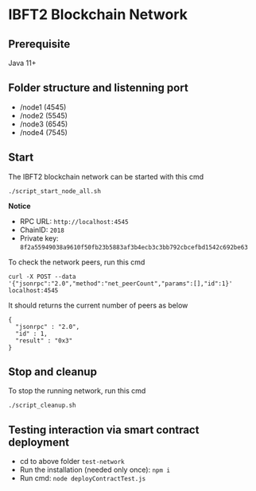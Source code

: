# IBFT2 Blockchain Network

## Prerequisite

  Java 11+

## Folder structure and listenning port

  - /node1 (4545)
  - /node2 (5545)
  - /node3 (6545)
  - /node4 (7545)

## Start

The IBFT2 blockchain network can be started with this cmd

`./script_start_node_all.sh`

**Notice**

  - RPC URL: `http://localhost:4545`
  - ChainID: `2018`
  - Private key: `8f2a55949038a9610f50fb23b5883af3b4ecb3c3bb792cbcefbd1542c692be63`

To check the network peers, run this cmd

`curl -X POST --data '{"jsonrpc":"2.0","method":"net_peerCount","params":[],"id":1}' localhost:4545`

It should returns the current number of peers as below

```
{
  "jsonrpc" : "2.0",
  "id" : 1,
  "result" : "0x3"
}
```

## Stop and cleanup

To stop the running network, run this cmd

`./script_cleanup.sh`

## Testing interaction via smart contract deployment

  - cd to above folder `test-network`
  - Run the installation (needed only once): `npm i`
  - Run cmd: `node deployContractTest.js`


